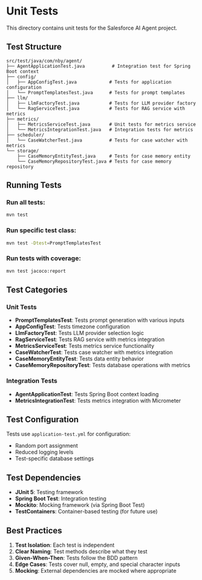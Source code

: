 # Unit Tests

This directory contains unit tests for the Salesforce AI Agent project.

## Test Structure

```
src/test/java/com/nby/agent/
├── AgentApplicationTest.java          # Integration test for Spring Boot context
├── config/
│   ├── AppConfigTest.java            # Tests for application configuration
│   └── PromptTemplatesTest.java      # Tests for prompt templates
├── llm/
│   ├── LlmFactoryTest.java           # Tests for LLM provider factory
│   └── RagServiceTest.java           # Tests for RAG service with metrics
├── metrics/
│   ├── MetricsServiceTest.java       # Unit tests for metrics service
│   └── MetricsIntegrationTest.java   # Integration tests for metrics
├── scheduler/
│   └── CaseWatcherTest.java          # Tests for case watcher with metrics
└── storage/
    ├── CaseMemoryEntityTest.java     # Tests for case memory entity
    └── CaseMemoryRepositoryTest.java # Tests for case memory repository
```

## Running Tests

### Run all tests:
```bash
mvn test
```

### Run specific test class:
```bash
mvn test -Dtest=PromptTemplatesTest
```

### Run tests with coverage:
```bash
mvn test jacoco:report
```

## Test Categories

### Unit Tests
- **PromptTemplatesTest**: Tests prompt generation with various inputs
- **AppConfigTest**: Tests timezone configuration
- **LlmFactoryTest**: Tests LLM provider selection logic
- **RagServiceTest**: Tests RAG service with metrics integration
- **MetricsServiceTest**: Tests metrics service functionality
- **CaseWatcherTest**: Tests case watcher with metrics integration
- **CaseMemoryEntityTest**: Tests data entity behavior
- **CaseMemoryRepositoryTest**: Tests database operations with metrics

### Integration Tests
- **AgentApplicationTest**: Tests Spring Boot context loading
- **MetricsIntegrationTest**: Tests metrics integration with Micrometer

## Test Configuration

Tests use `application-test.yml` for configuration:
- Random port assignment
- Reduced logging levels
- Test-specific database settings

## Test Dependencies

- **JUnit 5**: Testing framework
- **Spring Boot Test**: Integration testing
- **Mockito**: Mocking framework (via Spring Boot Test)
- **TestContainers**: Container-based testing (for future use)

## Best Practices

1. **Test Isolation**: Each test is independent
2. **Clear Naming**: Test methods describe what they test
3. **Given-When-Then**: Tests follow the BDD pattern
4. **Edge Cases**: Tests cover null, empty, and special character inputs
5. **Mocking**: External dependencies are mocked where appropriate
